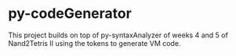 # py-codeGenerator
This project builds on top of py-syntaxAnalyzer of weeks 4 and 5 of Nand2Tetris II using the tokens to generate VM code.
